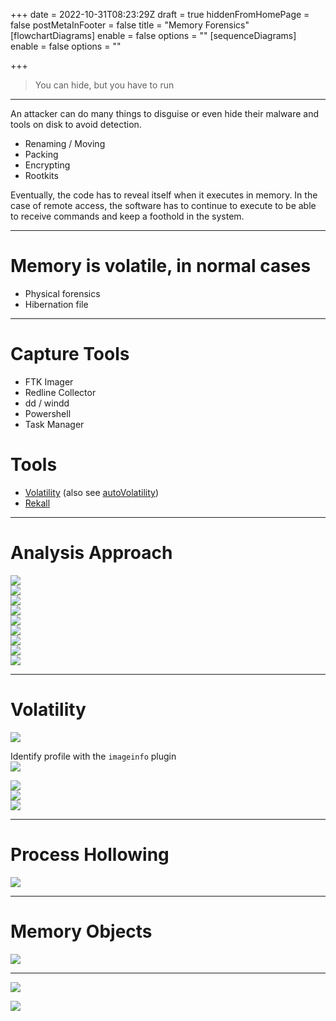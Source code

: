 +++
date = 2022-10-31T08:23:29Z
draft = true
hiddenFromHomePage = false
postMetaInFooter = false
title = "Memory Forensics"
[flowchartDiagrams]
enable = false
options = ""
[sequenceDiagrams]
enable = false
options = ""

+++
> You can hide, but you have to run

***

An attacker can do many things to disguise or even hide their malware and tools on disk to avoid detection.

* Renaming / Moving
* Packing
* Encrypting
* Rootkits

Eventually, the code has to reveal itself when it executes in memory. In the case of remote access, the software has to continue to execute to be able to receive commands and keep a foothold in the system.

***

# Memory is volatile, in normal cases

* Physical forensics
* Hibernation file

***

# Capture Tools

* FTK Imager
* Redline Collector
* dd / windd
* Powershell
* Task Manager

# Tools

* [Volatility](https://www.volatilityfoundation.org/) (also see [autoVolatility](https://github.com/carlospolop/autoVolatility))
* [Rekall](http://www.rekall-forensic.com/) 

***

# Analysis Approach

![](/uploads/snipaste_2022-10-31_19-48-50.jpg)  
![](/uploads/snipaste_2022-10-31_19-52-44.jpg)  
![](/uploads/snipaste_2022-10-31_19-54-15.jpg)  
![](/uploads/snipaste_2022-10-31_19-55-04.jpg)  
![](/uploads/snipaste_2022-10-31_19-58-53.jpg)  
![](/uploads/snipaste_2022-10-31_20-00-20.jpg)  
![](/uploads/snipaste_2022-10-31_20-00-56.jpg)  
![](/uploads/snipaste_2022-10-31_20-04-23.jpg)  
![](/uploads/snipaste_2022-10-31_20-06-04.jpg)

***

# Volatility

![](/uploads/snipaste_2022-10-31_20-07-20.jpg)

Identify profile with the `imageinfo` plugin  
![](/uploads/snipaste_2022-10-31_20-09-37.jpg)

![](/uploads/snipaste_2022-10-31_20-13-49.jpg)  
![](/uploads/snipaste_2022-10-31_20-15-15.jpg)  
![](/uploads/snipaste_2022-10-31_20-18-41.jpg)

***

# Process Hollowing

![](/uploads/snipaste_2022-10-31_20-20-50.jpg)

***

# Memory Objects

![](/uploads/snipaste_2022-10-31_20-21-49.jpg)

***

![](/uploads/snipaste_2022-10-31_20-22-02.jpg)

![](/uploads/snipaste_2022-10-31_20-22-29.jpg)